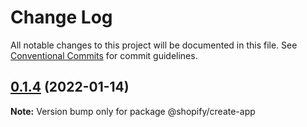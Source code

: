 # Change Log

All notable changes to this project will be documented in this file.
See [Conventional Commits](https://conventionalcommits.org) for commit guidelines.

## [0.1.4](https://github.com/Shopify/shopify-cli-next/compare/@shopify/create-app@0.1.3...@shopify/create-app@0.1.4) (2022-01-14)

**Note:** Version bump only for package @shopify/create-app
